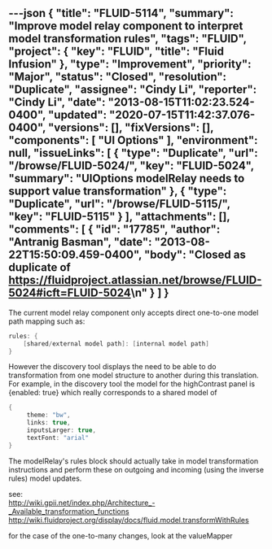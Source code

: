 ---json
{
  "title": "FLUID-5114",
  "summary": "Improve model relay component to interpret model transformation rules",
  "tags": "FLUID",
  "project": {
    "key": "FLUID",
    "title": "Fluid Infusion"
  },
  "type": "Improvement",
  "priority": "Major",
  "status": "Closed",
  "resolution": "Duplicate",
  "assignee": "Cindy Li",
  "reporter": "Cindy Li",
  "date": "2013-08-15T11:02:23.524-0400",
  "updated": "2020-07-15T11:42:37.076-0400",
  "versions": [],
  "fixVersions": [],
  "components": [
    "UI Options"
  ],
  "environment": null,
  "issueLinks": [
    {
      "type": "Duplicate",
      "url": "/browse/FLUID-5024/",
      "key": "FLUID-5024",
      "summary": "UIOptions modelRelay needs to support value transformation"
    },
    {
      "type": "Duplicate",
      "url": "/browse/FLUID-5115/",
      "key": "FLUID-5115"
    }
  ],
  "attachments": [],
  "comments": [
    {
      "id": "17785",
      "author": "Antranig Basman",
      "date": "2013-08-22T15:50:09.459-0400",
      "body": "Closed as duplicate of <https://fluidproject.atlassian.net/browse/FLUID-5024#icft=FLUID-5024>\n"
    }
  ]
}
---
The current model relay component only accepts direct one-to-one model path mapping such as:

```java
rules: {
    [shared/external model path]: [internal model path]
}
```

However the discovery tool displays the need to be able to do transformation from one model structure to another during this translation. For example, in the discovery tool the model for the highContrast panel is {enabled: true} which really corresponds to a shared model of

```java
{ 
     theme: "bw", 
     links: true, 
     inputsLarger: true, 
     textFont: "arial" 
}
```

The modelRelay's rules block should actually take in model transformation instructions and perform these on outgoing and incoming (using the inverse rules) model updates.

see: \
<http://wiki.gpii.net/index.php/Architecture_-_Available_transformation_functions> \
<http://wiki.fluidproject.org/display/docs/fluid.model.transformWithRules>

for the case of the one-to-many changes, look at the valueMapper

        